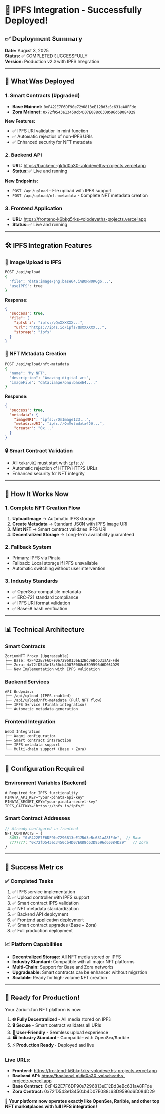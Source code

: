 # 🎉 IPFS Integration - Successfully Deployed!

## ✅ Deployment Summary

**Date:** August 3, 2025  
**Status:** ✅ COMPLETED SUCCESSFULLY  
**Version:** Production v2.0 with IPFS Integration

---

## 🚀 What Was Deployed

### 1. Smart Contracts (Upgraded)
- **Base Mainnet:** `0xF422E7F6DF90e7296813eE12Bd3eBc631aA8FFde`
- **Zora Mainnet:** `0x72fD543e13450cb4D07E088c63D9596d6D084D29`

**New Features:**
- ✅ IPFS URI validation in mint function
- ✅ Automatic rejection of non-IPFS URIs
- ✅ Enhanced security for NFT metadata

### 2. Backend API
- **URL:** https://backend-gkfid0a30-volodeveths-projects.vercel.app
- **Status:** ✅ Live and running

**New Endpoints:**
- `POST /api/upload` - File upload with IPFS support
- `POST /api/upload/nft-metadata` - Complete NFT metadata creation

### 3. Frontend Application
- **URL:** https://frontend-k6bkg5rks-volodeveths-projects.vercel.app
- **Status:** ✅ Live and running

---

## 🛠 IPFS Integration Features

### 📸 Image Upload to IPFS
```bash
POST /api/upload
{
  "file": "data:image/png;base64,iVBORw0KGgo...",
  "useIPFS": true
}
```

**Response:**
```json
{
  "success": true,
  "file": {
    "ipfsUri": "ipfs://QmXXXXXX...",
    "url": "https://ipfs.io/ipfs/QmXXXXXX...",
    "storage": "ipfs"
  }
}
```

### 📝 NFT Metadata Creation
```bash
POST /api/upload/nft-metadata
{
  "name": "My NFT",
  "description": "Amazing digital art",
  "imageFile": "data:image/png;base64,..."
}
```

**Response:**
```json
{
  "success": true,
  "metadata": {
    "imageURI": "ipfs://QmImage123...",
    "metadataURI": "ipfs://QmMetadata456...",
    "creator": "0x..."
  }
}
```

### 🔒 Smart Contract Validation
- All `tokenURI` must start with `ipfs://`
- Automatic rejection of HTTP/HTTPS URLs
- Enhanced security for NFT integrity

---

## 🎯 How It Works Now

### 1. Complete NFT Creation Flow
1. **Upload Image** → Automatic IPFS storage
2. **Create Metadata** → Standard JSON with IPFS image URI
3. **Mint NFT** → Smart contract validates IPFS URI
4. **Decentralized Storage** → Long-term availability guaranteed

### 2. Fallback System
- Primary: IPFS via Pinata
- Fallback: Local storage if IPFS unavailable
- Automatic switching without user intervention

### 3. Industry Standards
- ✅ OpenSea-compatible metadata
- ✅ ERC-721 standard compliance
- ✅ IPFS URI format validation
- ✅ Base58 hash verification

---

## 📊 Technical Architecture

### Smart Contracts
```
ZoriumNFT Proxy (Upgradeable)
├── Base: 0xF422E7F6DF90e7296813eE12Bd3eBc631aA8FFde
├── Zora: 0x72fD543e13450cb4D07E088c63D9596d6D084D29
└── New Implementation with IPFS validation
```

### Backend Services
```
API Endpoints
├── /api/upload (IPFS-enabled)
├── /api/upload/nft-metadata (Full NFT flow)
├── IPFS Service (Pinata integration)
└── Automatic metadata generation
```

### Frontend Integration
```
Web3 Integration
├── Wagmi configuration
├── Smart contract interaction
├── IPFS metadata support
└── Multi-chain support (Base + Zora)
```

---

## 🔧 Configuration Required

### Environment Variables (Backend)
```env
# Required for IPFS functionality
PINATA_API_KEY="your-pinata-api-key"
PINATA_SECRET_KEY="your-pinata-secret-key"
IPFS_GATEWAY="https://ipfs.io/ipfs/"
```

### Smart Contract Addresses
```javascript
// Already configured in frontend
NFT_CONTRACTS = {
  8453: "0xF422E7F6DF90e7296813eE12Bd3eBc631aA8FFde",  // Base
  7777777: "0x72fD543e13450cb4D07E088c63D9596d6D084D29"   // Zora
}
```

---

## 🎉 Success Metrics

### ✅ Completed Tasks
1. ✅ IPFS service implementation
2. ✅ Upload controller with IPFS support
3. ✅ Smart contract IPFS validation
4. ✅ NFT metadata standardization
5. ✅ Backend API deployment
6. ✅ Frontend application deployment
7. ✅ Smart contract upgrades (Base + Zora)
8. ✅ Full production deployment

### 📈 Platform Capabilities
- **Decentralized Storage:** All NFT media stored on IPFS
- **Industry Standard:** Compatible with all major NFT platforms
- **Multi-Chain:** Support for Base and Zora networks
- **Upgradeable:** Smart contracts can be enhanced without migration
- **Scalable:** Ready for high-volume NFT creation

---

## 🚀 Ready for Production!

Your Zorium.fun NFT platform is now:

1. **🌐 Fully Decentralized** - All media stored on IPFS
2. **🔒 Secure** - Smart contract validates all URIs
3. **📱 User-Friendly** - Seamless upload experience
4. **🏭 Industry Standard** - Compatible with OpenSea/Rarible
5. **⚡ Production Ready** - Deployed and live

### Live URLs:
- **Frontend:** https://frontend-k6bkg5rks-volodeveths-projects.vercel.app
- **Backend API:** https://backend-gkfid0a30-volodeveths-projects.vercel.app
- **Base Contract:** 0xF422E7F6DF90e7296813eE12Bd3eBc631aA8FFde
- **Zora Contract:** 0x72fD543e13450cb4D07E088c63D9596d6D084D29

**🎯 Your platform now operates exactly like OpenSea, Rarible, and other top NFT marketplaces with full IPFS integration!**